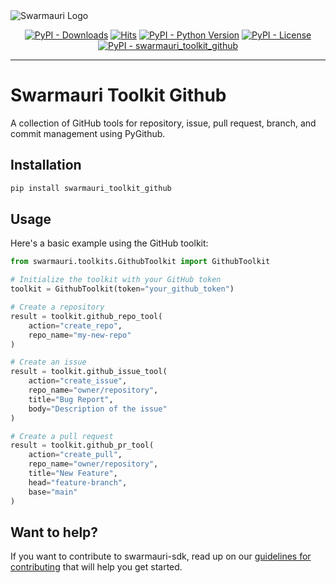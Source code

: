 
<picture>
  <source media="(prefers-color-scheme: dark)"  srcset="https://res.cloudinary.com/dryedzrlo/image/upload/v1757724629/swarmauri_brand_frag_light_mg8cmd.png">
  <source media="(prefers-color-scheme: light)" srcset="https://res.cloudinary.com/dryedzrlo/image/upload/v1757724629/swarmauri_brand_frag_dark_tzjuja.png">
  <!-- Fallback below (see #2) -->
  <img alt="Swarmauri Logo" src="https://res.cloudinary.com/dryedzrlo/image/upload/v1757724629/swarmauri_brand_frag_dark_tzjuja.png">
</picture>

<p align="center">
    <a href="https://pypi.org/project/swarmauri_toolkit_github/">
        <img src="https://img.shields.io/pypi/dm/swarmauri_toolkit_github" alt="PyPI - Downloads"/></a>
    <a href="https://hits.sh/github.com/swarmauri/swarmauri-sdk/tree/master/pkgs/community/swarmauri_toolkit_github/">
        <img alt="Hits" src="https://hits.sh/github.com/swarmauri/swarmauri-sdk/tree/master/pkgs/community/swarmauri_toolkit_github.svg"/></a>
    <a href="https://pypi.org/project/swarmauri_toolkit_github/">
        <img src="https://img.shields.io/pypi/pyversions/swarmauri_toolkit_github" alt="PyPI - Python Version"/></a>
    <a href="https://pypi.org/project/swarmauri_toolkit_github/">
        <img src="https://img.shields.io/pypi/l/swarmauri_toolkit_github" alt="PyPI - License"/></a>
    <a href="https://pypi.org/project/swarmauri_toolkit_github/">
        <img src="https://img.shields.io/pypi/v/swarmauri_toolkit_github?label=swarmauri_toolkit_github&color=green" alt="PyPI - swarmauri_toolkit_github"/></a>
</p>

---

# Swarmauri Toolkit Github

A collection of GitHub tools for repository, issue, pull request, branch, and commit management using PyGithub.

## Installation

```bash
pip install swarmauri_toolkit_github
```

## Usage

Here's a basic example using the GitHub toolkit:

```python
from swarmauri.toolkits.GithubToolkit import GithubToolkit

# Initialize the toolkit with your GitHub token
toolkit = GithubToolkit(token="your_github_token")

# Create a repository
result = toolkit.github_repo_tool(
    action="create_repo",
    repo_name="my-new-repo"
)

# Create an issue
result = toolkit.github_issue_tool(
    action="create_issue",
    repo_name="owner/repository",
    title="Bug Report",
    body="Description of the issue"
)

# Create a pull request
result = toolkit.github_pr_tool(
    action="create_pull",
    repo_name="owner/repository",
    title="New Feature",
    head="feature-branch",
    base="main"
)
```

## Want to help?

If you want to contribute to swarmauri-sdk, read up on our [guidelines for contributing](https://github.com/swarmauri/swarmauri-sdk/blob/master/contributing.md) that will help you get started.

